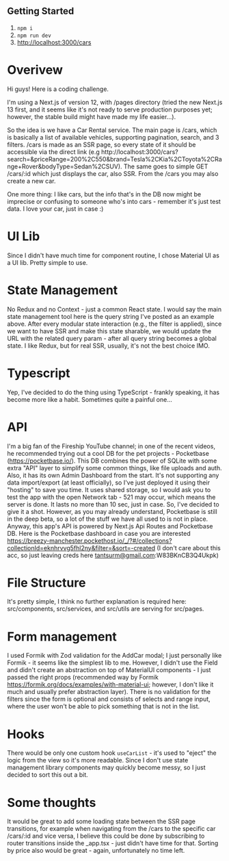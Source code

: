 ## Getting Started

1. `npm i`
2. `npm run dev`
3. [http://localhost:3000/cars](http://localhost:3000/cars)

# Overivew

Hi guys! Here is a coding challenge.

I'm using a Next.js of version 12, with /pages directory (tried the new Next.js 13 first, and it seems like it's not ready to serve production purposes yet; however, the stable build might have made my life easier...).

So the idea is we have a Car Rental service. The main page is /cars, which is basically a list of available vehicles, supporting pagination, search, and 3 filters. /cars is made as an SSR page, so every state of it should be accessible via the direct link (e.g http://localhost:3000/cars?search=&priceRange=200%2C550&brand=Tesla%2CKia%2CToyota%2CRange+Rover&bodyType=Sedan%2CSUV). The same goes to simple GET /cars/:id which just displays the car, also SSR. From the /cars you may also create a new car.

One more thing: I like cars, but the info that's in the DB now might be imprecise or confusing to someone who's into cars - remember it's just test data. I love your car, just in case :)

# UI Lib

Since I didn't have much time for component routine, I chose Material UI as a UI lib. Pretty simple to use.

# State Management

No Redux and no Context - just a common React state. I would say the main state management tool here is the query string I've posted as an example above. After every modular state interaction (e.g., the filter is applied), since we want to have SSR and make this state sharable, we would update the URL with the related query param - after all query string becomes a global state. I like Redux, but for real SSR, usually, it's not the best choice IMO.

# Typescript

Yep, I've decided to do the thing using TypeScript - frankly speaking, it has become more like a habit. Sometimes quite a painful one...

# API

I'm a big fan of the Fireship YouTube channel; in one of the recent videos, he recommended trying out a cool DB for the pet projects - Pocketbase (https://pocketbase.io/). This DB combines the power of SQLite with some extra "API" layer to simplify some common things, like file uploads and auth. Also, it has its own Admin Dashboard from the start. It's not supporting any data import/export (at least officially), so I've just deployed it using their "hosting" to save you time. It uses shared storage, so I would ask you to test the app with the open Network tab - 521 may occur, which means the server is done. It lasts no more than 10 sec, just in case. So, I've decided to give it a shot. However, as you may already understand, Pocketbase is still in the deep beta, so a lot of the stuff we have all used to is not in place. Anyway, this app's API is powered by Next.js Api Routes and Pocketbase DB. Here is the Pocketbase dashboard in case you are interested https://breezy-manchester.pockethost.io/_/?#/collections?collectionId=eknhrvvg5fhl2ny&filter=&sort=-created (I don't care about this acc, so just leaving creds here tantsurm@gmail.com:W83BKnCB3Q4Ukpk)

# File Structure

It's pretty simple, I think no further explanation is required here: src/components, src/services, and src/utils are serving for src/pages.

# Form management

I used Formik with Zod validation for the AddCar modal; I just personally like Formik - it seems like the simplest lib to me. However, I didn't use the Field and didn't create an abstraction on top of MaterialUI components - I just passed the right props (recommended way by Formik https://formik.org/docs/examples/with-material-ui; however, I don't like it much and usually prefer abstraction layer). There is no validation for the filters since the form is optional and consists of selects and range input, where the user won't be able to pick something that is not in the list.

# Hooks

There would be only one custom hook `useCarList` - it's used to "eject" the logic from the view so it's more readable. Since I don't use state management library components may quickly become messy, so I just decided to sort this out a bit.

# Some thoughts

It would be great to add some loading state between the SSR page transitions, for example when navigating from the /cars to the specific car /cars/:id and vice versa, I believe this could be done by subscribing to router transitions inside the \_app.tsx - just didn't have time for that. Sorting by price also would be great - again, unfortunately no time left.
